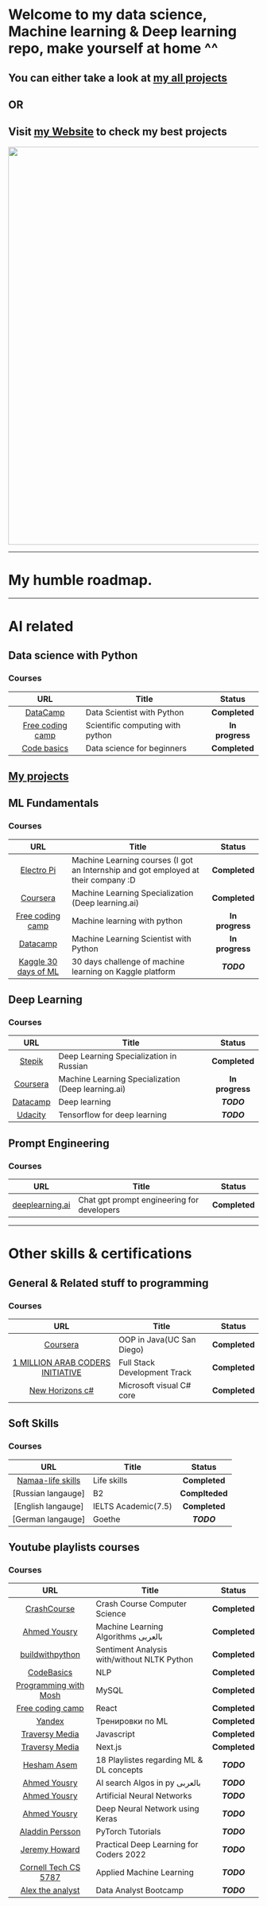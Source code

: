 # Welcome to my data science, Machine learning & Deep learning repo, make yourself at home ^^

## You can either take a look at [my all projects](https://github.com/Strikoder/Data-Science/tree/main/Projects)
## OR
## Visit [my Website](https://strikoder.github.io) to check my best projects

<p align="center"> 
<img src="https://media.proglib.io/posts/2020/08/28/90db79d10aad3cf4486d8420c9cdc16b.png" width="800">
</p>

---
# My humble roadmap.

---
# AI related

## Data science with Python
### Courses
| URL | Title | Status |
| :---: | --- | :---: |
| [DataCamp](https://app.datacamp.com/learn/career-tracks/data-scientist-with-python?version=6)|Data Scientist with Python| **Completed** |
| [Free coding camp](https://www.freecodecamp.org/learn/scientific-computing-with-python)|Scientific computing with python|**In progress**|
| [Code basics](https://codebasics.io/courses/data-science-full-course-for-beginners)|Data science for beginners|**Completed**|

## [My projects](https://github.com/Strikoder/DS-ML-DL/tree/main/Projects)

## ML Fundamentals
### Courses
| URL | Title | Status |
| :---: | --- | :---: |
| [Electro Pi](https://electropi.ai/courses)|Machine Learning courses (I got an Internship and got employed at their company :D|**Completed**|
| [Coursera](https://www.coursera.org/account/accomplishments/specialization/466J7ZTQEG6T)|Machine Learning Specialization (Deep learning.ai)| **Completed** |
| [Free coding camp](https://www.freecodecamp.org/learn/machine-learning-with-python)|Machine learning with python|**In progress**|
| [Datacamp](https://app.datacamp.com/learn/career-tracks/machine-learning-scientist-with-python)|Machine Learning Scientist with Python| **In progress** |
| [Kaggle 30 days of ML](https://www.youtube.com/watch?v=_55G24aghPY&list=PL98nY_tJQXZnP-k3qCDd1hljVSciDV9_N)|30 days challenge of machine learning on Kaggle platform|***TODO***|



## Deep Learning
### Courses
| URL | Title | Status |
| :---: | --- | :---: |
| [Stepik](https://stepik.org/course/109539/syllabus)|Deep Learning Specialization in Russian |**Completed**|
| [Coursera](https://www.coursera.org/specializations/deep-learning)|Machine Learning Specialization (Deep learning.ai)| **In progress** |
| [Datacamp](https://campus.datacamp.com/courses/introduction-to-deep-learning-in-python/basics-of-deep-learning-and-neural-networks?ex=1)|Deep learning| ***TODO***|
| [Udacity](https://www.udacity.com/course/intro-to-tensorflow-for-deep-learning--ud187)|Tensorflow for deep learning|***TODO***|

## Prompt Engineering
### Courses
| URL | Title | Status |
| :---: | --- | :---: |
| [deeplearning.ai](https://www.deeplearning.ai/short-courses/chatgpt-prompt-engineering-for-developers/)|Chat gpt prompt engineering for developers|**Completed**|


---
# Other skills & certifications
## General & Related stuff to programming
### Courses
| URL | Title | Status |
| :---: | --- | :---: |
| [Coursera](https://drive.google.com/file/d/1-f6L78jb1Q8xMg-NzpNO9rT36GPx2BgA/view?usp=sharing)|OOP in Java(UC San Diego)|**Completed**|
| [1 MILLION ARAB CODERS INITIATIVE](https://drive.google.com/file/d/1yi91vUhufCSHkWjDhrU0mu2jYen1ukD2/view?usp=sharing)|Full Stack Development Track|**Completed**|
| [New Horizons c#](https://drive.google.com/file/d/1XDgIyO4yGhWI8SKDDVKaEhUGsDPIM4RM/view?usp=sharing)|Microsoft visual C# core|**Completed**|


## Soft Skills
### Courses
| URL | Title | Status |
| :---: | --- | :---: |
|[Namaa-life skills](https://drive.google.com/file/d/1iufd4GxmqRFCJUIfoABAZh2RoS6rOCD0/view?usp=sharing)|Life skills|**Completed**|
|[Russian langauge]|B2|**Complteded**|
|[English langauge]|IELTS Academic(7.5)|**Completed**|
|[German langauge]|Goethe|***TODO***|

## Youtube playlists courses
### Courses
| URL | Title | Status |
| :---: | --- | :---: |
|[CrashCourse](https://www.youtube.com/playlist?list=PL8dPuuaLjXtNlUrzyH5r6jN9ulIgZBpdo)|Crash Course Computer Science|**Completed**|
|[Ahmed Yousry](https://www.youtube.com/playlist?list=PLPBnj6azlABbaGuOzR40nvlzPWAKMv_qA)|Machine Learning Algorithms بالعربى|**Completed**|
|[buildwithpython](https://www.youtube.com/playlist?list=PLhTjy8cBISEoOtB5_nwykvB9wfEDscuEo)|Sentiment Analysis with/without NLTK Python|**Completed**|
|[CodeBasics](https://www.youtube.com/playlist?list=PLeo1K3hjS3uuvuAXhYjV2lMEShq2UYSwX)|NLP|**Completed**|
|[Programming with Mosh](https://www.youtube.com/watch?v=7S_tz1z_5bA )|MySQL|**Completed**|
|[Free coding camp](https://www.youtube.com/watch?v=bMknfKXIFA8&t=33481s )|React|**Completed**|
|[Yandex](https://www.youtube.com/watch?v=k3UJOG-DKHE&list=PLXtiZNKIobF5wGW0ExSn47db1I8uYnfIC )|Тренировки по ML|**Completed**|
|[Traversy Media](https://www.youtube.com/watch?v=hdI2bqOjy3c )|Javascript|**Completed**|
|[Traversy Media](https://www.youtube.com/watch?v=mTz0GXj8NN0)|Next.js|**Completed**|
|[Hesham Asem](https://www.youtube.com/@HeshamAsem/playlists)|18 Playlistes regarding ML & DL concepts|***TODO***|
|[Ahmed Yousry](https://www.youtube.com/playlist?list=PLPBnj6azlABatXqkOgE4-Suu2ucfax42F)|AI search Algos in py بالعربى|***TODO***|
|[Ahmed Yousry](https://www.youtube.com/playlist?list=PLPBnj6azlABZt1fD0B64lSkG1QktaF6kj)|Artificial Neural Networks|***TODO***|
|[Ahmed Yousry](https://www.youtube.com/playlist?list=PLPBnj6azlABaYCtajh-TOpZ4UKcvWYQCj)|Deep Neural Network using Keras|***TODO***|
|[Aladdin Persson](https://www.youtube.com/playlist?list=PLhhyoLH6IjfxeoooqP9rhU3HJIAVAJ3Vz)|PyTorch Tutorials|***TODO***|
|[Jeremy Howard](https://www.youtube.com/playlist?list=PLfYUBJiXbdtSvpQjSnJJ_PmDQB_VyT5iU)|Practical Deep Learning for Coders 2022|***TODO***|
|[Cornell Tech CS 5787](https://www.youtube.com/playlist?list=PL2UML_KCiC0UlY7iCQDSiGDMovaupqc83)|Applied Machine Learning|***TODO***|
|[Alex the analyst](https://www.youtube.com/playlist?list=PLUaB-1hjhk8FE_XZ87vPPSfHqb6OcM0cF)|Data Analyst Bootcamp|***TODO***|

